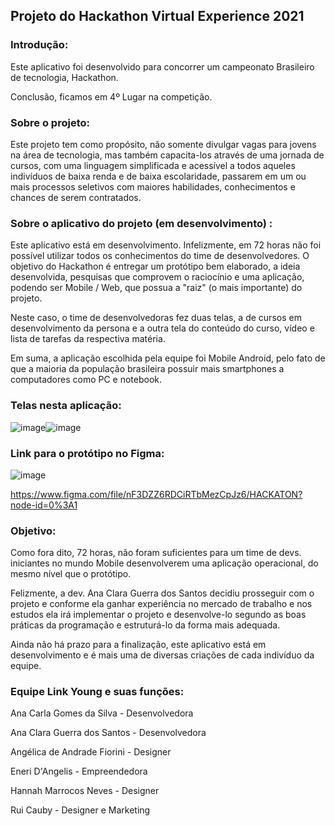 ## Projeto do Hackathon Virtual Experience 2021

### Introdução:

Este aplicativo foi desenvolvido para concorrer um campeonato Brasileiro de tecnologia, Hackathon.

Conclusão, ficamos em 4º Lugar na competição.


### Sobre o projeto:

Este projeto tem como propósito, não somente divulgar vagas para jovens na área de tecnologia, mas também capacita-los através de uma jornada de cursos, com uma linguagem simplificada e acessível a todos aqueles indivíduos de baixa renda e de baixa escolaridade, passarem em um ou mais processos seletivos com maiores habilidades, conhecimentos e chances de serem contratados.


### Sobre o aplicativo do projeto (em desenvolvimento) :

Este aplicativo está em desenvolvimento. Infelizmente, em 72 horas não foi possível utilizar todos os conhecimentos do time de desenvolvedores. O objetivo do Hackathon é entregar um protótipo bem elaborado, a ideia desenvolvida, pesquisas que comprovem o raciocínio e uma aplicação, podendo ser Mobile / Web, que possua a "raiz" (o mais importante) do projeto.

Neste caso, o time de desenvolvedoras fez duas telas, a de cursos em desenvolvimento da persona e a outra tela do conteúdo do curso, vídeo e lista de tarefas da respectiva matéria.

Em suma, a aplicação escolhida pela equipe foi Mobile Android, pelo fato de que a maioria da população brasileira possuir mais smartphones a computadores como PC e notebook. 


### Telas nesta aplicação:

![image](https://user-images.githubusercontent.com/78937585/116772827-e5284480-aa27-11eb-91ca-8f0b25be1eb0.png)![image](https://user-images.githubusercontent.com/78937585/116772831-ece7e900-aa27-11eb-9cbe-a8f69b310343.png)



### Link para o protótipo no Figma:

![image](https://user-images.githubusercontent.com/78937585/116772816-d0e44780-aa27-11eb-9947-abe82a1bc4f5.png)


https://www.figma.com/file/nF3DZZ6RDCiRTbMezCpJz6/HACKATON?node-id=0%3A1


### Objetivo:

Como fora dito, 72 horas, não foram suficientes para um time de devs. iniciantes no mundo Mobile desenvolverem uma aplicação operacional, do mesmo nível que o protótipo.

Felizmente, a dev. Ana Clara Guerra dos Santos decidiu prosseguir com o projeto e conforme ela ganhar experiência no mercado de trabalho e nos estudos ela irá implementar o projeto e desenvolve-lo segundo as boas práticas da programação e estruturá-lo da forma mais adequada.

Ainda não há prazo para a finalização, este aplicativo está em desenvolvimento e é mais uma de diversas criações de cada indivíduo da equipe.


### Equipe Link Young e suas funções:

Ana Carla Gomes da Silva - Desenvolvedora

Ana Clara Guerra dos Santos - Desenvolvedora

Angélica de Andrade Fiorini - Designer

Eneri D'Angelis - Empreendedora

Hannah Marrocos Neves - Designer

Rui Cauby - Designer e Marketing

